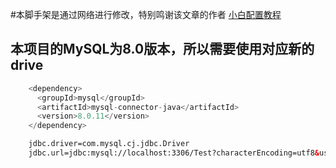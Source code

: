 #本脚手架是通过网络进行修改，特别鸣谢该文章的作者
[小白配置教程](https://blog.csdn.net/khxu666/article/details/79851070#commentBox)

## 本项目的MySQL为8.0版本，所以需要使用对应新的drive

``` java
    <dependency>
      <groupId>mysql</groupId>
      <artifactId>mysql-connector-java</artifactId>
      <version>8.0.11</version>
    </dependency>
```

``` xml
    jdbc.driver=com.mysql.cj.jdbc.Driver
    jdbc.url=jdbc:mysql://localhost:3306/Test?characterEncoding=utf8&useSSL=false&serverTimezone=UTC&rewriteBatchedStatements=true
```